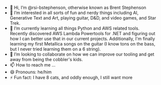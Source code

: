 - 👋 Hi, I’m @rsi-bstephenson, otherwise known as Brent Stephenson
- 👀 I’m interested in all sorts of fun and nerdy things including AI, Generative Text and Art, playing guitar, D&D, and video games, and Star Trek.
- 🌱 I’m currently learning all things Python and AWS related tools. Recently discovered AWS Lambda Powertools for .NET and figuring out how I can better use that in our current projects. Additionally, I'm finally learning my first Metallica songs on the guitar (I know tons on the bass, but I never tried learning them on a 6 string).
- 💞️ I’m looking to collaborate on how we can improve our tooling and get away from being the cobbler's kids.
- 📫 How to reach me ...
- 😄 Pronouns: he/him
- ⚡ Fun fact: I have 8 cats, and oddly enough, I still want more

<!---
rsi-bstephenson/rsi-bstephenson is a ✨ special ✨ repository because its `README.md` (this file) appears on your GitHub profile.
You can click the Preview link to take a look at your changes.
--->
